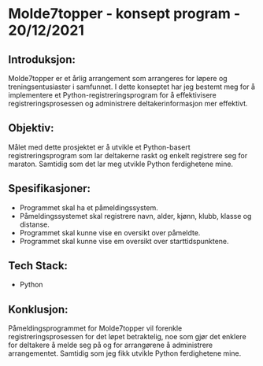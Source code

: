 # Molde7topper - konsept program - 20/12/2021 

 

## Introduksjon: 

Molde7topper er et årlig arrangement som arrangeres for løpere og treningsentusiaster i samfunnet. I dette konseptet har jeg bestemt meg for å implementere et Python-registreringsprogram for å effektivisere registreringsprosessen og administrere deltakerinformasjon mer effektivt. 

## Objektiv: 

Målet med dette prosjektet er å utvikle et Python-basert registreringsprogram som lar deltakerne raskt og enkelt registrere seg for maraton. Samtidig som det lar meg utvikle Python ferdighetene mine. 

## Spesifikasjoner: 

* Programmet skal ha et påmeldingssystem. 
* Påmeldingssystemet skal registrere navn, alder, kjønn, klubb, klasse og distanse. 
* Programmet skal kunne vise en oversikt over påmeldte. 
* Programmet skal kunne vise em oversikt over starttidspunktene. 
 

## Tech Stack: 

* Python 

## Konklusjon: 

Påmeldingsprogrammet for Molde7topper vil forenkle registreringsprosessen for det løpet betraktelig, noe som gjør det enklere for deltakere å melde seg på og for arrangørene å administrere arrangementet. Samtidig som jeg fikk utvikle Python ferdighetene mine. 

 
